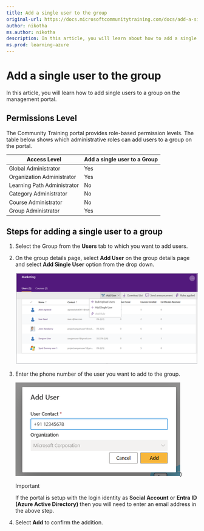 ```yaml
---
title: Add a single user to the group
original-url: https://docs.microsoftcommunitytraining.com/docs/add-a-single-user-to-the-group
author: nikotha
ms.author: nikotha
description: In this article, you will learn about how to add a single users to a group on the management portal.
ms.prod: learning-azure
---
```


# Add a single user to the group

In this article, you will learn how to add single users to a group on the management portal.

## Permissions Level

The Community Training portal provides role-based permission levels. The table below shows which administrative roles can add users to a group on the portal.

| Access Level    | Add a single user to a Group |
| --- | --- |
| Global Administrator | Yes |
| Organization Administrator  | Yes |
| Learning Path Administrator | No |
| Category Administrator | No |
| Course Administrator | No |
| Group Administrator | Yes |

## Steps for adding a single user to a group

1. Select the Group from the **Users** tab to which you want to add users.

1. On the group details page, select **Add User** on the group details page and select **Add Single User** option from the drop down.

    ![Add - single user to group](../../media/Add%20-%20single%20user%20to%20group.png)

1. Enter the phone number of the user you want to add to the group.

    ![Add single user one](../../media/Add_Single_User.png))

    > [!IMPORTANT]
    > If the portal is setup with the login identity as **Social Account** or **Entra ID (Azure Active Directory)** then you will need to enter an email address in the above step.

1. Select **Add** to confirm the addition.
